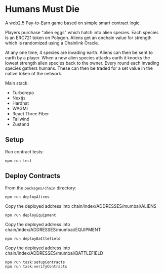 # Humans Must Die

A web2.5 Pay-to-Earn game based on simple smart contract logic.

Players purchase "alien eggs" which hatch into alien species.
Each species is an ERC721 token on Polygon.
Aliens get an onchain value for strength which is randomized using a Chainlink Oracle.

At any one time, 4 species are invading earth.
Aliens can then be sent to earth by a player.
When a new alien species attacks earth it knocks the lowest strength alien species back to the owner.
Every round each invading species gathers humans.
These can then be traded for a set value in the native token of the network.

Main stack:

- Turborepo
- Nextjs
- Hardhat
- WAGMI
- React Three Fiber
- Tailwind
- Zustand

## Setup

Run contract tests:

```
npm run test
```

## Deploy Contracts

From the `packages/chain` directory:

```
npm run deployAliens
```

Copy the deployed address into chain/index/ADDRESSES/mumbai/ALIENS

```
npm run deployEquipment
```

Copy the deployed address into chain/index/ADDRESSES/mumbai/EQUIPMENT

```
npm run deployBattlefield
```

Copy the deployed address into chain/index/ADDRESSES/mumbai/BATTLEFIELD

```
npm run task:setupContracts
npm run task:verifyContracts
```
